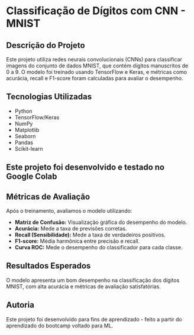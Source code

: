 # Classificação de Dígitos com CNN - MNIST

## Descrição do Projeto
Este projeto utiliza redes neurais convolucionais (CNNs) para classificar imagens do conjunto de dados MNIST, que contém dígitos manuscritos de 0 a 9. O modelo foi treinado usando TensorFlow e Keras, e métricas como acurácia, recall e F1-score foram calculadas para avaliar o desempenho.

## Tecnologias Utilizadas
- Python
- TensorFlow/Keras
- NumPy
- Matplotlib
- Seaborn
- Pandas
- Scikit-learn

## Este projeto foi desenvolvido e testado no Google Colab

## Métricas de Avaliação
Após o treinamento, avaliamos o modelo utilizando:
- **Matriz de Confusão:** Visualização gráfica do desempenho do modelo.
- **Acurácia:** Mede a taxa de previsões corretas.
- **Recall (Sensibilidade):** Mede a taxa de verdadeiros positivos.
- **F1-score:** Média harmônica entre precisão e recall.
- **Curva ROC:** Mede o desempenho do classificador para cada classe.

## Resultados Esperados
O modelo apresenta um bom desempenho na classificação dos dígitos MNIST, com alta acurácia e métricas de avaliação satisfatórias.

## Autoria
Este projeto foi desenvolvido para fins de aprendizado - feito a partir do aprendizado do bootcamp voltado para ML.
